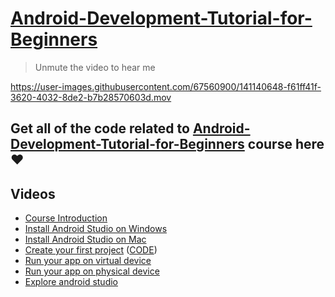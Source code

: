 # [Android-Development-Tutorial-for-Beginners](https://youtube.com/playlist?list=PLIAD_OEyckudMsJG3MLg67ilX5AFROUTN)
> Unmute the video to hear me

https://user-images.githubusercontent.com/67560900/141140648-f61ff41f-3620-4032-8de2-b7b28570603d.mov

## Get all of the code related to [Android-Development-Tutorial-for-Beginners](https://youtube.com/playlist?list=PLIAD_OEyckudMsJG3MLg67ilX5AFROUTN) course here❤️

## Videos
- [Course Introduction](https://youtu.be/LXOXB_hALrY)
- [Install Android Studio on Windows](https://youtu.be/2gBTc9dBifw)
- [Install Android Studio on Mac](https://youtu.be/tmYzQM7DiN8)
- [Create your first project](https://youtu.be/1CWlgrMhVKM) ([CODE](03_MyFirstApp))
- [Run your app on virtual device](https://youtu.be/CV1Ndk8fLjA)
- [Run your app on physical device](https://youtu.be/Y5GMoggNQFs)
- [Explore android studio](https://youtu.be/Fi2S6tqa3DI)




